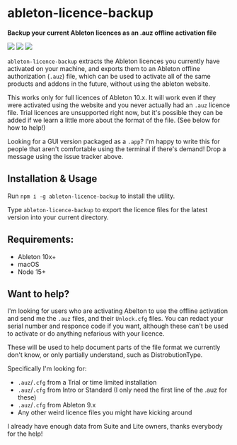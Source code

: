 # ableton-licence-backup

**Backup your current Ableton licences as an .auz offline activation file**

![](https://img.shields.io/npm/dt/@stonegray/ableton-licence-backup) ![](https://img.shields.io/github/languages/code-size/stonegray/ableton-licence-backup) ![](https://img.shields.io/github/license/stonegray/ableton-licence-backup)

`ableton-licence-backup` extracts the Ableton licences you currently have activated on your machine, and exports them to an Ableton offline authorization (`.auz`) file, which can be used to activate all of the same products and addons in the future, without using the ableton website.

This works only for full licences of Ableton 10.x. It will work even if they were activated using the website and you never actually had an `.auz` licence file. Trial licences are unsupported right now, but it's possible they can be added if we learn a little more about the format of the file. (See below for how to help!)

Looking for a GUI version packaged as a `.app`? I'm happy to write this for people that aren't comfortable using the terminal if there's demand! Drop a message using the issue tracker above.

## Installation & Usage

Run `npm i -g ableton-licence-backup` to install the utility.

Type `ableton-licence-backup` to export the licence files for the latest version into your current directory.

## Requirements:

  - Ableton 10x+
  - macOS 
  - Node 15+

## Want to help?

I'm looking for users who are activating Abelton to use the offline activation and send me the `.auz` files, and their `Unlock.cfg` files. You can redact your serial number and responce code if you want, although these can't be used to activate or do anything nefarious with your licence. 

These will be used to help document parts of the file format we currently don't know, or only partially understand, such as DistrobutionType.

Specifically I'm looking for:
  - `.auz`/`.cfg` from a Trial or time limited installation
  - `.auz`/`.cfg` from Intro or Standard (I only need the first line of the .auz for these)
  - `.auz`/`.cfg` from Ableton 9.x
  - Any other weird licence files you might have kicking around

I already have enough data from Suite and Lite owners, thanks everybody for the help!
  
